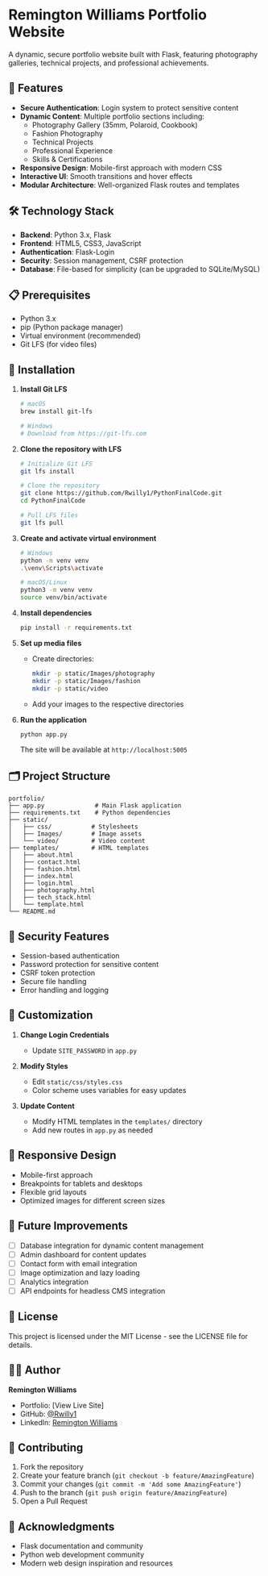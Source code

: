 # Remington Williams Portfolio Website

A dynamic, secure portfolio website built with Flask, featuring photography galleries, technical projects, and professional achievements.

## 🌟 Features

- **Secure Authentication**: Login system to protect sensitive content
- **Dynamic Content**: Multiple portfolio sections including:
  - Photography Gallery (35mm, Polaroid, Cookbook)
  - Fashion Photography
  - Technical Projects
  - Professional Experience
  - Skills & Certifications
- **Responsive Design**: Mobile-first approach with modern CSS
- **Interactive UI**: Smooth transitions and hover effects
- **Modular Architecture**: Well-organized Flask routes and templates

## 🛠️ Technology Stack

- **Backend**: Python 3.x, Flask
- **Frontend**: HTML5, CSS3, JavaScript
- **Authentication**: Flask-Login
- **Security**: Session management, CSRF protection
- **Database**: File-based for simplicity (can be upgraded to SQLite/MySQL)

## 📋 Prerequisites

- Python 3.x
- pip (Python package manager)
- Virtual environment (recommended)
- Git LFS (for video files)

## 🚀 Installation

1. **Install Git LFS**
   ```bash
   # macOS
   brew install git-lfs

   # Windows
   # Download from https://git-lfs.com
   ```

2. **Clone the repository with LFS**
   ```bash
   # Initialize Git LFS
   git lfs install

   # Clone the repository
   git clone https://github.com/Rwilly1/PythonFinalCode.git
   cd PythonFinalCode
   
   # Pull LFS files
   git lfs pull
   ```

3. **Create and activate virtual environment**
   ```bash
   # Windows
   python -m venv venv
   .\venv\Scripts\activate

   # macOS/Linux
   python3 -m venv venv
   source venv/bin/activate
   ```

4. **Install dependencies**
   ```bash
   pip install -r requirements.txt
   ```

5. **Set up media files**
   - Create directories:
     ```bash
     mkdir -p static/Images/photography
     mkdir -p static/Images/fashion
     mkdir -p static/video
     ```
   - Add your images to the respective directories

6. **Run the application**
   ```bash
   python app.py
   ```
   The site will be available at `http://localhost:5005`

## 🗂️ Project Structure

```
portfolio/
├── app.py              # Main Flask application
├── requirements.txt    # Python dependencies
├── static/
│   ├── css/           # Stylesheets
│   ├── Images/        # Image assets
│   └── video/         # Video content
├── templates/         # HTML templates
│   ├── about.html
│   ├── contact.html
│   ├── fashion.html
│   ├── index.html
│   ├── login.html
│   ├── photography.html
│   ├── tech_stack.html
│   └── template.html
└── README.md
```

## 🔐 Security Features

- Session-based authentication
- Password protection for sensitive content
- CSRF token protection
- Secure file handling
- Error handling and logging

## 🎨 Customization

1. **Change Login Credentials**
   - Update `SITE_PASSWORD` in `app.py`

2. **Modify Styles**
   - Edit `static/css/styles.css`
   - Color scheme uses variables for easy updates

3. **Update Content**
   - Modify HTML templates in the `templates/` directory
   - Add new routes in `app.py` as needed

## 📱 Responsive Design

- Mobile-first approach
- Breakpoints for tablets and desktops
- Flexible grid layouts
- Optimized images for different screen sizes

## 🔄 Future Improvements

- [ ] Database integration for dynamic content management
- [ ] Admin dashboard for content updates
- [ ] Contact form with email integration
- [ ] Image optimization and lazy loading
- [ ] Analytics integration
- [ ] API endpoints for headless CMS integration

## 📄 License

This project is licensed under the MIT License - see the LICENSE file for details.

## 👩‍💻 Author

**Remington Williams**
- Portfolio: [View Live Site]
- GitHub: [@Rwilly1](https://github.com/Rwilly1)
- LinkedIn: [Remington Williams](https://www.linkedin.com/in/remington-williams/)

## 🤝 Contributing

1. Fork the repository
2. Create your feature branch (`git checkout -b feature/AmazingFeature`)
3. Commit your changes (`git commit -m 'Add some AmazingFeature'`)
4. Push to the branch (`git push origin feature/AmazingFeature`)
5. Open a Pull Request

## 💫 Acknowledgments

- Flask documentation and community
- Python web development community
- Modern web design inspiration and resources
